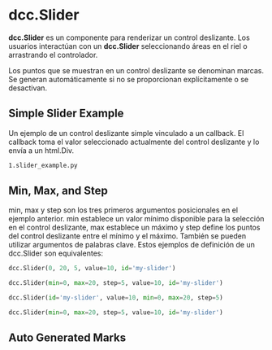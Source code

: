 # dcc.Slider

**dcc.Slider** es un componente para renderizar un control deslizante. Los usuarios interactúan con un **dcc.Slider** seleccionando áreas en el riel o arrastrando el controlador.

Los puntos que se muestran en un control deslizante se denominan marcas. Se generan automáticamente si no se proporcionan explícitamente o se desactivan.

## Simple Slider Example

Un ejemplo de un control deslizante simple vinculado a un callback. El callback toma el valor seleccionado actualmente del control deslizante y lo envía a un html.Div.

```bash
1.slider_example.py
```

## Min, Max, and Step

min, max y step son los tres primeros argumentos posicionales en el ejemplo anterior. min establece un valor mínimo disponible para la selección en el control deslizante, max establece un máximo y step define los puntos del control deslizante entre el mínimo y el máximo. También se pueden utilizar argumentos de palabras clave. Estos ejemplos de definición de un dcc.Slider son equivalentes:

```python
dcc.Slider(0, 20, 5, value=10, id='my-slider')
```

```python
dcc.Slider(min=0, max=20, step=5, value=10, id='my-slider')
```

```python
dcc.Slider(id='my-slider', value=10, min=0, max=20, step=5)
```

```python
dcc.Slider(min=0, max=20, step=5, value=10, id='my-slider')
```

## Auto Generated Marks




```python

```

